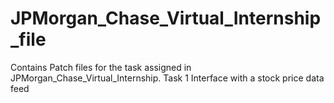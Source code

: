 # JPMorgan_Chase_Virtual_Internship_file
Contains Patch files for the task assigned in JPMorgan_Chase_Virtual_Internship.
Task 1
Interface with a stock price data feed

